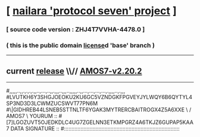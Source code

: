 
# [ [nailara 'protocol seven' project](http://nailara.network/) ]

### [ source code version : ZHJ4T7VVHA-4478.0 ]

### ( this is the public domain [license](../license)d 'base' branch )
---
## current [release](https://github.com/nailara-technologies/protocol-7/releases) \\\\// [AMOS7-v2.20.2](https://github.com/nailara-technologies/protocol-7/releases/tag/AMOS7-v2.20.2)
---

#,,,,,..,,.,.,.,.,,..,...,..,,.,,,..,,,..,,,,,..,,...,...,...,...,.,,,,..,.,,,
#LVUTKH6Y3SHGJOEOKU2KU6GC5VZNDGKFPGVEYJYLWQY6B6QYTYL4SP3ND3D3LCWMZUCSWVT77PN6M
#\\\|GIDHREB44LSNEB5STTNLTF6YGAK3MYTRERCBAITROGX4Z5A6XXE \ / AMOS7 \ YOURUM ::
#\[7]LGOZUVT5OJEDKDLC4UG7ZGELNN3ETKMPGRZ4A6TKJZ6GUPAP5KAA 7  DATA SIGNATURE ::
#:::::::::::::::::::::::::::::::::::::::::::::::::::::::::::::::::::::::::::::
